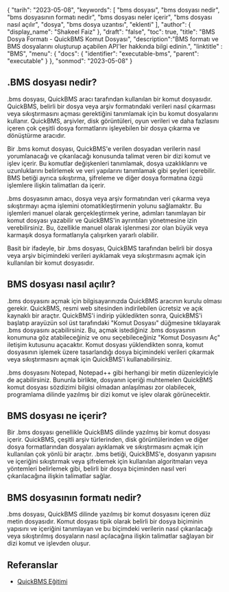 {
"tarih": "2023-05-08",
  "keywords": [
"bms dosyası",
"bms dosyası nedir",
"bms dosyasının formatı nedir",
"bms dosyası neler içerir",
"bms dosyası nasıl açılır",
"dosya",
"bms dosya uzantısı",
"eklenti"
],
  "author": {
"display_name": "Shakeel Faiz"
},
"draft": "false",
"toc": true,
"title": "BMS Dosya Formatı - QuickBMS Komut Dosyası",
  "description":"BMS formatı ve BMS dosyalarını oluşturup açabilen API'ler hakkında bilgi edinin.",
"linktitle" : "BMS",
  "menu": {
    "docs": {
      "identifier": "executable-bms",
      "parent": "executable"
}
},
"sonmod": "2023-05-08"
}

## .BMS dosyası nedir?

.bms dosyası, QuickBMS aracı tarafından kullanılan bir komut dosyasıdır. QuickBMS, belirli bir dosya veya arşiv formatındaki verileri nasıl çıkarması veya sıkıştırmasını açması gerektiğini tanımlamak için bu komut dosyalarını kullanır. QuickBMS, arşivler, disk görüntüleri, oyun verileri ve daha fazlasını içeren çok çeşitli dosya formatlarını işleyebilen bir dosya çıkarma ve dönüştürme aracıdır.

Bir .bms komut dosyası, QuickBMS'e verilen dosyadan verilerin nasıl yorumlanacağı ve çıkarılacağı konusunda talimat veren bir dizi komut ve işlev içerir. Bu komutlar değişkenleri tanımlamak, dosya uzaklıklarını ve uzunluklarını belirlemek ve veri yapılarını tanımlamak gibi şeyleri içerebilir. BMS betiği ayrıca sıkıştırma, şifreleme ve diğer dosya formatına özgü işlemlere ilişkin talimatları da içerir.

.bms dosyasının amacı, dosya veya arşiv formatından veri çıkarma veya sıkıştırmayı açma işlemini otomatikleştirmenin yolunu sağlamaktır. Bu işlemleri manuel olarak gerçekleştirmek yerine, adımları tanımlayan bir komut dosyası yazabilir ve QuickBMS'in ayrıntıları yönetmesine izin verebilirsiniz. Bu, özellikle manuel olarak işlenmesi zor olan büyük veya karmaşık dosya formatlarıyla çalışırken yararlı olabilir.

Basit bir ifadeyle, bir .bms dosyası, QuickBMS tarafından belirli bir dosya veya arşiv biçimindeki verileri ayıklamak veya sıkıştırmasını açmak için kullanılan bir komut dosyasıdır.

## BMS dosyası nasıl açılır?

.bms dosyasını açmak için bilgisayarınızda QuickBMS aracının kurulu olması gerekir. QuickBMS, resmi web sitesinden indirilebilen ücretsiz ve açık kaynaklı bir araçtır. QuickBMS'i indirip yükledikten sonra, QuickBMS'i başlatıp arayüzün sol üst tarafındaki "Komut Dosyası" düğmesine tıklayarak .bms dosyasını açabilirsiniz. Bu, açmak istediğiniz .bms dosyasının konumuna göz atabileceğiniz ve onu seçebileceğiniz "Komut Dosyasını Aç" iletişim kutusunu açacaktır. Komut dosyası yüklendikten sonra, komut dosyasının işlemek üzere tasarlandığı dosya biçimindeki verileri çıkarmak veya sıkıştırmasını açmak için QuickBMS'i kullanabilirsiniz.

.bms dosyasını Notepad, Notepad++ gibi herhangi bir metin düzenleyiciyle de açabilirsiniz. Bununla birlikte, dosyanın içeriği muhtemelen QuickBMS komut dosyası sözdizimi bilgisi olmadan anlaşılması zor olabilecek, programlama dilinde yazılmış bir dizi komut ve işlev olarak görünecektir.

## BMS dosyası ne içerir?

Bir .bms dosyası genellikle QuickBMS dilinde yazılmış bir komut dosyası içerir. QuickBMS, çeşitli arşiv türlerinden, disk görüntülerinden ve diğer dosya formatlarından dosyaları ayıklamak ve sıkıştırmasını açmak için kullanılan çok yönlü bir araçtır. .bms betiği, QuickBMS'e, dosyanın yapısını ve içeriğini sıkıştırmak veya şifrelemek için kullanılan algoritmaları veya yöntemleri belirlemek gibi, belirli bir dosya biçiminden nasıl veri çıkarılacağına ilişkin talimatlar sağlar.

## BMS dosyasının formatı nedir?

.bms dosyası, QuickBMS dilinde yazılmış bir komut dosyasını içeren düz metin dosyasıdır. Komut dosyası tipik olarak belirli bir dosya biçiminin yapısını ve içeriğini tanımlayan ve bu biçimdeki verilerin nasıl çıkarılacağı veya sıkıştırılmış dosyaların nasıl açılacağına ilişkin talimatlar sağlayan bir dizi komut ve işlevden oluşur.

## Referanslar
* [QuickBMS Eğitimi](https://nexus-mods.github.io/vortex-api/2020/10/04/QuickBMS-tutorial.html)

